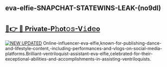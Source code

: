 ## eva-elfie-SNAPCHAT-STATEWINS-LEAK-(no9dl)


# <h2><a href="https://mediaupload.pro?-20M">🔗👉 🔴 Private-P𝚑ot𝚘𝚜-V𝚒d𝚎o</a></h2>

[![NEW UPDATED](https://i.imgur.com/0qMVB7G.gif)](https://mediaupload.pro?-20M)
Online-influencer-eva-elfie,known-for-publishing-dance-and-lifestyle-content,-including-performances-and-vlogs-on-social-media-platforms.Brilliant-ventriloquist-assistant-eva-elfie,celebrated-for-their-exceptional-abilities-and-accomplishments-in-assisting-ventriloquists.  